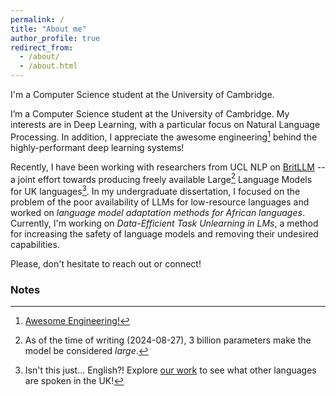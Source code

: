 ```yaml
---
permalink: /
title: "About me"
author_profile: true
redirect_from:
  - /about/
  - /about.html
---
```


I'm a Computer Science student at the University of Cambridge.

I’m a Computer Science student at the University of Cambridge.
My interests are in Deep Learning, with a particular focus on Natural Language Processing. In addition, I appreciate the awesome engineering[^1] behind the highly-performant deep learning systems!

Recently, I have been working with researchers from UCL NLP on [BritLLM](https://llm.org.uk/) -- a joint effort towards producing freely available Large[^2] Language Models for UK languages[^3]. In my undergraduate dissertation, I focused on the problem of the poor availability of LLMs for low-resource languages and worked on _language model adaptation methods for African languages_. Currently, I'm working on _Data-Efficient Task Unlearning in LMs_, a method for increasing the safety of language models and removing their undesired capabilities.

Please, don't hesitate to reach out or connect!

### Notes

[^1]: [Awesome Engineering!](https://huggingface.co/blog/bloom-megatron-deepspeed)
[^2]: As of the time of writing (2024-08-27), 3 billion parameters make the model be considered _large_.
[^3]: Isn't this just... English?! Explore [our work](https://llm.org.uk/) to see what other languages are spoken in the UK!
